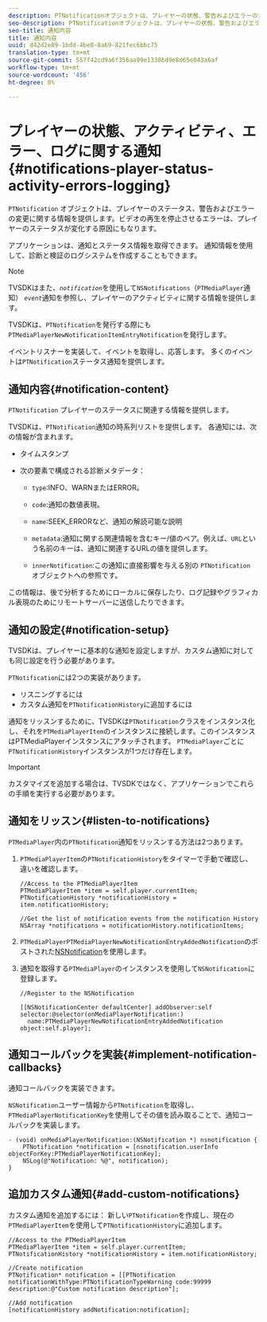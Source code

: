 ```yaml
---
description: PTNotificationオブジェクトは、プレイヤーの状態、警告およびエラーの変更に関する情報を提供します。 ビデオの再生を停止させるエラーは、プレイヤーのステータスが変化する原因にもなります。
seo-description: PTNotificationオブジェクトは、プレイヤーの状態、警告およびエラーの変更に関する情報を提供します。 ビデオの再生を停止させるエラーは、プレイヤーのステータスが変化する原因にもなります。
seo-title: 通知内容
title: 通知内容
uuid: d42d2e89-1bdd-4be0-8a69-821fec6bbc75
translation-type: tm+mt
source-git-commit: 557f42cd9a6f356aa99e13386d9e8d65e043a6af
workflow-type: tm+mt
source-wordcount: '456'
ht-degree: 0%

---
```



# プレイヤーの状態、アクティビティ、エラー、ログに関する通知{#notifications-player-status-activity-errors-logging}

`PTNotification` オブジェクトは、プレイヤーのステータス、警告およびエラーの変更に関する情報を提供します。ビデオの再生を停止させるエラーは、プレイヤーのステータスが変化する原因にもなります。

アプリケーションは、通知とステータス情報を取得できます。 通知情報を使用して、診断と検証のログシステムを作成することもできます。

>[!NOTE]
>
>TVSDKはまた、*`notification`*&#x200B;を使用して`NSNotifications`（`PTMediaPlayer`通知） *`event`*&#x200B;通知を参照し、プレイヤーのアクティビティに関する情報を提供します。

TVSDKは、`PTNotification`を発行する際にも`PTMediaPlayerNewNotificationItemEntryNotification`を発行します。

イベントリスナーを実装して、イベントを取得し、応答します。 多くのイベントは`PTNotification`ステータス通知を提供します。

## 通知内容{#notification-content}

`PTNotification` プレイヤーのステータスに関連する情報を提供します。

TVSDKは、`PTNotification`通知の時系列リストを提供します。 各通知には、次の情報が含まれます。

* タイムスタンプ
* 次の要素で構成される診断メタデータ：

   * `type`:INFO、WARNまたはERROR。
   * `code`:通知の数値表現。
   * `name`:SEEK_ERRORなど、通知の解読可能な説明
   * `metadata`:通知に関する関連情報を含むキー/値のペア。例えば、`URL`という名前のキーは、通知に関連するURLの値を提供します。

   * `innerNotification`:この通知に直接影響を与える別の `PTNotification` オブジェクトへの参照です。

この情報は、後で分析するためにローカルに保存したり、ログ記録やグラフィカル表現のためにリモートサーバーに送信したりできます。

## 通知の設定{#notification-setup}

TVSDKは、プレイヤーに基本的な通知を設定しますが、カスタム通知に対しても同じ設定を行う必要があります。

`PTNotification`には2つの実装があります。

* リスニングするには
* カスタム通知を`PTNotificationHistory`に追加するには

通知をリッスンするために、TVSDKは`PTNotification`クラスをインスタンス化し、それを`PTMediaPlayerItem`のインスタンスに接続します。このインスタンスはPTMediaPlayerインスタンスにアタッチされます。 `PTMediaPlayer`ごとに`PTNotificationHistory`インスタンスが1つだけ存在します。

>[!IMPORTANT]
>
>カスタマイズを追加する場合は、TVSDKではなく、アプリケーションでこれらの手順を実行する必要があります。

## 通知をリッスン{#listen-to-notifications}

`PTMediaPlayer`内の`PTNotification`通知をリッスンする方法は2つあります。

1. `PTMediaPlayerItem`の`PTNotificationHistory`をタイマーで手動で確認し、違いを確認します。

   ```
   //Access to the PTMediaPlayerItem  
   PTMediaPlayerItem *item = self.player.currentItem; 
   PTNotificationHistory *notificationHistory = item.notificationHistory; 
   
   //Get the list of notification events from the notification History  
   NSArray *notifications = notificationHistory.notificationItems;
   ```

1. `PTMediaPlayerPTMediaPlayerNewNotificationEntryAddedNotification`のポストされた[NSNotification](https://developer.apple.com/library/mac/%23documentation/Cocoa/Reference/Foundation/Classes/NSNotification_Class/Reference/Reference.html)を使用します。
1. 通知を取得する`PTMediaPlayer`のインスタンスを使用して`NSNotification`に登録します。

   ```
   //Register to the NSNotification 
   
   [[NSNotificationCenter defaultCenter] addObserver:self selector:@selector(onMediaPlayerNotification:)  
     name:PTMediaPlayerNewNotificationEntryAddedNotification object:self.player];
   ```

## 通知コールバックを実装{#implement-notification-callbacks}

通知コールバックを実装できます。

`NSNotification`ユーザー情報から`PTNotification`を取得し、`PTMediaPlayerNotificationKey`を使用してその値を読み取ることで、通知コールバックを実装します。

```
- (void) onMediaPlayerNotification:(NSNotification *) nsnotification { 
    PTNotification *notification = [nsnotification.userInfo objectForKey:PTMediaPlayerNotificationKey]; 
    NSLog(@"Notification: %@", notification); 
}
```

## 追加カスタム通知{#add-custom-notifications}

カスタム通知を追加するには：
新しい`PTNotification`を作成し、現在の`PTMediaPlayerItem`を使用して`PTNotificationHistory`に追加します。

```
//Access to the PTMediaPlayerItem  
PTMediaPlayerItem *item = self.player.currentItem; 
PTNotificationHistory *notificationHistory = item.notificationHistory; 
 
//Create notification 
PTNotification* notification = [[PTNotification notificationWithType:PTNotificationTypeWarning code:99999 description:@"Custom notification description"]; 
 
//Add notification 
[notificationHistory addNotification:notification];
```
